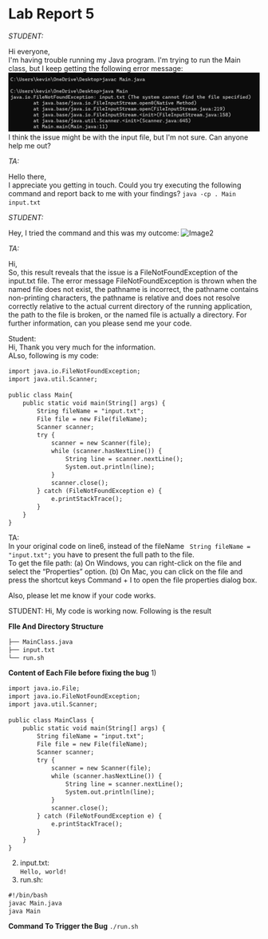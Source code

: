 # Lab Report 5

*STUDENT:*

Hi everyone,    
I'm having trouble running my Java program. I'm trying to run the Main class, but I keep getting the following error message:    
![Image1](Error1.png) 
I think the issue might be with the input file, but I'm not sure. Can anyone help me out?    

*TA:*

Hello there,  
I appreciate you getting in touch. Could you try executing the following command and report back to me with your findings?
```java -cp . Main input.txt```

*STUDENT:*
  
 Hey, I tried the command and this was my outcome:
![Image2](TryingTACommand.png)

*TA:*
  
Hi,  
So, this result reveals that the issue is a FileNotFoundException of the input.txt file. The error message FileNotFoundException is thrown when the named file does not exist, the pathname is incorrect, the pathname contains non-printing characters, the pathname is relative and does not resolve correctly relative to the actual current directory of the running application, the path to the file is broken, or the named file is actually a directory. For further information, can you please send me your code.

Student:  
Hi, Thank you very much for the information.   
ALso, following is my code:  

```import java.io.File;
import java.io.FileNotFoundException;
import java.util.Scanner;

public class Main{
    public static void main(String[] args) {
        String fileName = "input.txt";
        File file = new File(fileName);
        Scanner scanner;
        try {
            scanner = new Scanner(file);
            while (scanner.hasNextLine()) {
                String line = scanner.nextLine();
                System.out.println(line);
            }
            scanner.close();
        } catch (FileNotFoundException e) {
            e.printStackTrace();
        }
    }
}

```

TA:  
In your original code on line6, instead of the fileName
``` String fileName = "input.txt";```
you have to present the full path to the file.     
To get the file path:
(a) On Windows, you can right-click on the file and select the “Properties” option.
(b) On Mac, you can click on the file and press the shortcut keys Command + I to open the file properties dialog box.

Also, please let me know if your code works.

STUDENT:
Hi, My code is working now.
Following is the result




**FIle And Directory Structure**
```project/
├── MainClass.java
├── input.txt
└── run.sh
```

**Content of Each File before fixing the bug**
1)
```
import java.io.File;
import java.io.FileNotFoundException;
import java.util.Scanner;

public class MainClass {
    public static void main(String[] args) {
        String fileName = "input.txt";
        File file = new File(fileName);
        Scanner scanner;
        try {
            scanner = new Scanner(file);
            while (scanner.hasNextLine()) {
                String line = scanner.nextLine();
                System.out.println(line);
            }
            scanner.close();
        } catch (FileNotFoundException e) {
            e.printStackTrace();
        }
    }
}
```
2) input.txt:      
```Hello, world!```
3) run.sh:
``` 
#!/bin/bash  
javac Main.java  
java Main  
```
**Command To Trigger the Bug**
```./run.sh```

